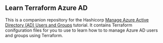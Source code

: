 ## Learn Terraform Azure AD

This is a companion repository for the Hashicorp [Manage Azure Active Directory (AD) Users and Groups](https://developer.hashicorp.com/tutorials/terraform/it-saas/azure-ad) tutorial. 
It contains Terraform conifguration files for you to use to learn how to to manage Azure AD users and groups using
Terraform.

